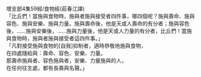 增支部4集59經/食物經(莊春江譯)  
「比丘們！當施與食物時，施與者施與接受者四件事，哪四個呢？施與壽命、施與容色、施與安樂、施與力量。施與壽命後，他是天或人壽命的有分者；施與容色後，……施與安樂後，……施與力量後，他是天或人力量的有分者，比丘們！當施與食物時，施與者施與接受者這四件事。」  
「凡對接受施與食物的[自我]抑制者，適時恭敬地施與食物，  
在四處隨給與：壽命、容色、安樂、力量。  
那壽命施與者、容色施與者，安樂、力量施與的人，  
在任何往生處，都有長壽與名聲。」  
  
  
